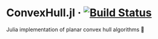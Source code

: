 # ConvexHull.jl &middot; [![Build Status](https://travis-ci.org/aaronang/ConvexHull.jl.svg?branch=master)](https://travis-ci.org/aaronang/ConvexHull.jl)

Julia implementation of planar convex hull algorithms 🔹
